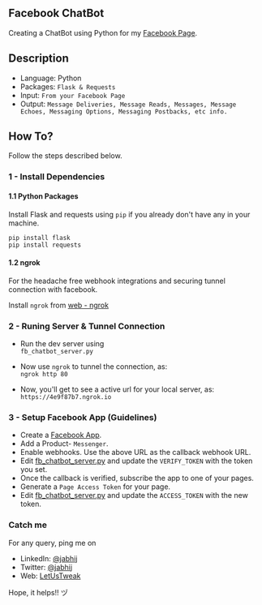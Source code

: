 ## Facebook ChatBot

Creating a ChatBot using Python for my [Facebook Page](https://www.facebook.com/geeksangle/).

## Description

- Language: Python
- Packages: `Flask & Requests`
- Input: `From your Facebook Page`
- Output: `Message Deliveries, Message Reads, Messages, Message Echoes, Messaging Options, Messaging Postbacks, etc info.`

## How To?

Follow the steps described below.

### 1 - Install Dependencies 

#### 1.1 Python Packages

Install Flask and requests using `pip` if you already don't have any in your machine.

`pip install flask`    
`pip install requests`

#### 1.2 ngrok

For the headache free webhook integrations and securing tunnel connection with facebook.

Install `ngrok` from [web - ngrok](https://ngrok.com/)

### 2 - Runing Server & Tunnel Connection

- Run the dev server using    
`fb_chatbot_server.py`

- Now use `ngrok` to tunnel the connection, as:   
`ngrok http 80`

- Now, you'll get to see a active url for your local server, as:    
`https://4e9f87b7.ngrok.io`

### 3 - Setup Facebook App (Guidelines)

- Create a [Facebook App](https://developers.facebook.com/apps/).
- Add a Product- `Messenger`.
- Enable webhooks. Use the above URL as the callback webhook URL.
- Edit [fb_chatbot_server.py](https://github.com/jabhij/Facebook_ChatBot/blob/master/fb_chatbot_server.py) and update the `VERIFY_TOKEN` with the token you set.
- Once the callback is verified, subscribe the app to one of your pages.
- Generate a `Page Access Token` for your page.
- Edit [fb_chatbot_server.py](https://github.com/jabhij/Facebook_ChatBot/blob/master/fb_chatbot_server.py) and update the `ACCESS_TOKEN` with the new token.

### Catch me

For any query, ping me on 
- LinkedIn: [@jabhij](https://www.linkedin.com/in/jabhij/)
- Twitter: [@jabhij](https://twitter.com/jabhij)
- Web: [LetUsTweak](http://letustweak.com)

Hope, it helps!! ヅ
